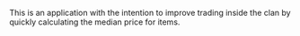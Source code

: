This is an application with the intention to improve trading inside the clan by quickly calculating the median price for items.
